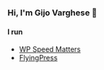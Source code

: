 ### Hi, I'm Gijo Varghese 👋

#### I run
- [WP Speed Matters](https://wpspeedmatters.com)
- [FlyingPress](FlyingPress)
